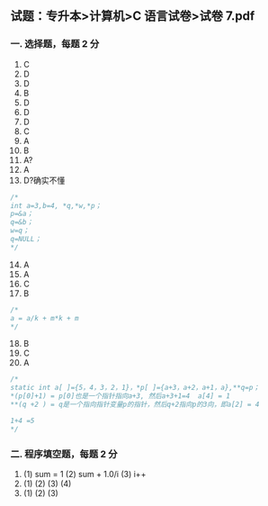 ## 试题：专升本>计算机>C 语言试卷>试卷 7.pdf

### 一. 选择题，每题 2 分

1. C
2. D
3. D
4. B
5. D
6. D
7. D
8. C
9. A
10. B
11. A?
12. A
13. D?确实不懂

```c
/*
int a=3,b=4, *q,*w,*p；
p=&a；  
q=&b；  
w=q；  
q=NULL；
*/
```

14. A
15. A
16. C
17. B

```c
/*
a = a/k + m*k + m
*/
```

18. B
19. C
20. A

```c
/*
static int a[ ]={5，4，3，2，1}，*p[ ]={a+3，a+2，a+1，a},**q=p；
*(p[0]+1) = p[0]也是一个指针指向a+3, 然后a+3+1=4  a[4] = 1
**(q +2 ) = q是一个指向指针变量p的指针，然后q+2指向p的3向，即a[2] = 4

1+4 =5
*/
```

### 二. 程序填空题，每题 2 分

1. (1) sum = 1 (2) sum + 1.0/i (3) i++
2. (1) (2) (3) (4)
3. (1) (2) (3)
